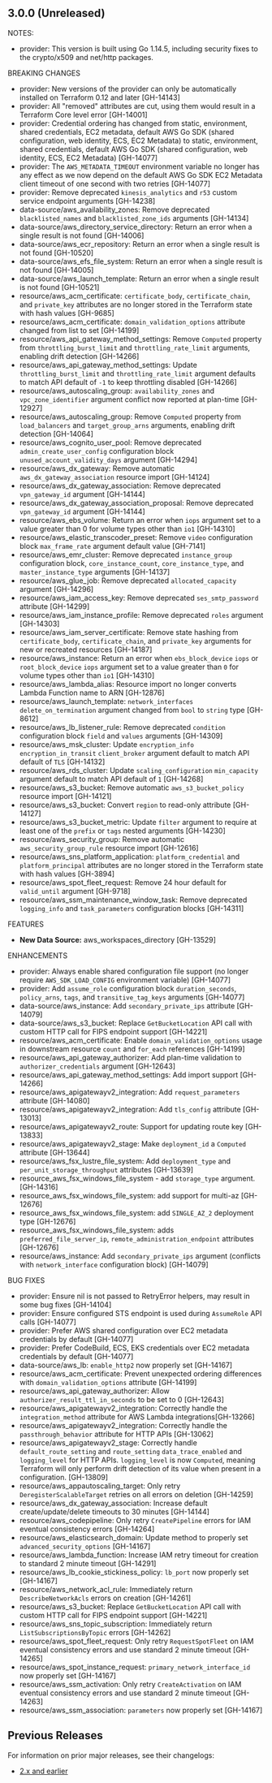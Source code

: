 ## 3.0.0 (Unreleased)

NOTES:
* provider: This version is built using Go 1.14.5, including security fixes to the crypto/x509 and net/http packages.

BREAKING CHANGES

* provider: New versions of the provider can only be automatically installed on Terraform 0.12 and later [GH-14143]
* provider: All "removed" attributes are cut, using them would result in a Terraform Core level error [GH-14001]
* provider: Credential ordering has changed from static, environment, shared credentials, EC2 metadata, default AWS Go SDK (shared configuration, web identity, ECS, EC2 Metadata) to static, environment, shared credentials, default AWS Go SDK (shared configuration, web identity, ECS, EC2 Metadata) [GH-14077]
* provider: The `AWS_METADATA_TIMEOUT` environment variable no longer has any effect as we now depend on the default AWS Go SDK EC2 Metadata client timeout of one second with two retries [GH-14077]
* provider: Remove deprecated `kinesis_analytics` and `r53` custom service endpoint arguments [GH-14238]
* data-source/aws_availability_zones: Remove deprecated `blacklisted_names` and `blacklisted_zone_ids` arguments [GH-14134]
* data-source/aws_directory_service_directory: Return an error when a single result is not found [GH-14006]
* data-source/aws_ecr_repository: Return an error when a single result is not found [GH-10520]
* data-source/aws_efs_file_system: Return an error when a single result is not found [GH-14005]
* data-source/aws_launch_template: Return an error when a single result is not found [GH-10521]
* resource/aws_acm_certificate: `certificate_body`, `certificate_chain`, and `private_key` attributes are no longer stored in the Terraform state with hash values [GH-9685]
* resource/aws_acm_certificate: `domain_validation_options` attribute changed from list to set [GH-14199]
* resource/aws_api_gateway_method_settings: Remove `Computed` property from `throttling_burst_limit` and `throttling_rate_limit` arguments, enabling drift detection [GH-14266]
* resource/aws_api_gateway_method_settings: Update `throttling_burst_limit` and `throttling_rate_limit` argument defaults to match API default of `-1` to keep throttling disabled [GH-14266]
* resource/aws_autoscaling_group: `availability_zones` and `vpc_zone_identifier` argument conflict now reported at plan-time [GH-12927]
* resource/aws_autoscaling_group: Remove `Computed` property from `load_balancers` and `target_group_arns` arguments, enabling drift detection [GH-14064]
* resource/aws_cognito_user_pool: Remove deprecated `admin_create_user_config` configuration block `unused_account_validity_days` argument [GH-14294]
* resource/aws_dx_gateway: Remove automatic `aws_dx_gateway_association` resource import [GH-14124]
* resource/aws_dx_gateway_association: Remove deprecated `vpn_gateway_id` argument [GH-14144]
* resource/aws_dx_gateway_association_proposal: Remove deprecated `vpn_gateway_id` argument [GH-14144]
* resource/aws_ebs_volume: Return an error when `iops` argument set to a value greater than 0 for volume types other than `io1` [GH-14310]
* resource/aws_elastic_transcoder_preset: Remove `video` configuration block `max_frame_rate` argument default value [GH-7141]
* resource/aws_emr_cluster: Remove deprecated `instance_group` configuration block, `core_instance_count`, `core_instance_type`, and `master_instance_type` arguments [GH-14137]
* resource/aws_glue_job: Remove deprecated `allocated_capacity` argument [GH-14296]
* resource/aws_iam_access_key: Remove deprecated `ses_smtp_password` attribute [GH-14299]
* resource/aws_iam_instance_profile: Remove deprecated `roles` argument [GH-14303]
* resource/aws_iam_server_certificate: Remove state hashing from `certificate_body`, `certificate_chain`, and `private_key` arguments for new or recreated resources [GH-14187]
* resource/aws_instance: Return an error when `ebs_block_device` `iops` or `root_block_device` `iops` argument set to a value greater than `0` for volume types other than `io1` [GH-14310]
* resource/aws_lambda_alias: Resource import no longer converts Lambda Function name to ARN [GH-12876]
* resource/aws_launch_template: `network_interfaces` `delete_on_termination` argument changed from `bool` to `string` type [GH-8612]
* resource/aws_lb_listener_rule: Remove deprecated `condition` configuration block `field` and `values` arguments [GH-14309]
* resource/aws_msk_cluster: Update `encryption_info` `encryption_in_transit` `client_broker` argument default to match API default of `TLS` [GH-14132]
* resource/aws_rds_cluster: Update `scaling_configuration` `min_capacity` argument default to match API default of `1` [GH-14268]
* resource/aws_s3_bucket: Remove automatic `aws_s3_bucket_policy` resource import [GH-14121]
* resource/aws_s3_bucket: Convert `region` to read-only attribute [GH-14127]
* resource/aws_s3_bucket_metric: Update `filter` argument to require at least one of the `prefix` or `tags` nested arguments [GH-14230]
* resource/aws_security_group: Remove automatic `aws_security_group_rule` resource import [GH-12616]
* resource/aws_sns_platform_application: `platform_credential` and `platform_principal` attributes are no longer stored in the Terraform state with hash values [GH-3894]
* resource/aws_spot_fleet_request: Remove 24 hour default for `valid_until` argument [GH-9718]
* resource/aws_ssm_maintenance_window_task: Remove deprecated `logging_info` and `task_parameters` configuration blocks [GH-14311]

FEATURES

* **New Data Source:** aws_workspaces_directory [GH-13529]

ENHANCEMENTS

* provider: Always enable shared configuration file support (no longer require `AWS_SDK_LOAD_CONFIG` environment variable) [GH-14077]
* provider: Add `assume_role` configuration block `duration_seconds`, `policy_arns`, `tags`, and `transitive_tag_keys` arguments [GH-14077]
* data-source/aws_instance: Add `secondary_private_ips` attribute [GH-14079]
* data-source/aws_s3_bucket: Replace `GetBucketLocation` API call with custom HTTP call for FIPS endpoint support [GH-14221]
* resource/aws_acm_certificate: Enable `domain_validation_options` usage in downstream resource `count` and `for_each` references [GH-14199]
* resource/aws_api_gateway_authorizer: Add plan-time validation to `authorizer_credentials` argument [GH-12643]
* resource/aws_api_gateway_method_settings: Add import support [GH-14266]
* resource/aws_apigatewayv2_integration: Add `request_parameters` attribute [GH-14080]
* resource/aws_apigatewayv2_integration: Add `tls_config` attribute [GH-13013]
* resource/aws_apigatewayv2_route: Support for updating route key [GH-13833]
* resource/aws_apigatewayv2_stage: Make `deployment_id` a `Computed` attribute [GH-13644]
* resource/aws_fsx_lustre_file_system: Add `deployment_type` and `per_unit_storage_throughput` attributes [GH-13639]
* resource_aws_fsx_windows_file_system - add `storage_type` argument. [GH-14316]
* resource_aws_fsx_windows_file_system: add support for multi-az [GH-12676]
* resource_aws_fsx_windows_file_system: add `SINGLE_AZ_2` deployment type [GH-12676]
* resource_aws_fsx_windows_file_system: adds `preferred_file_server_ip`, `remote_administration_endpoint` attributes [GH-12676]
* resource/aws_instance: Add `secondary_private_ips` argument (conflicts with `network_interface` configuration block) [GH-14079]

BUG FIXES

* provider: Ensure nil is not passed to RetryError helpers, may result in some bug fixes [GH-14104]
* provider: Ensure configured STS endpoint is used during `AssumeRole` API calls [GH-14077]
* provider: Prefer AWS shared configuration over EC2 metadata credentials by default [GH-14077]
* provider: Prefer CodeBuild, ECS, EKS credentials over EC2 metadata credentials by default [GH-14077]
* data-source/aws_lb: `enable_http2` now properly set [GH-14167]
* resource/aws_acm_certificate: Prevent unexpected ordering differences with `domain_validation_options` attribute [GH-14199]
* resource/aws_api_gateway_authorizer: Allow `authorizer_result_ttl_in_seconds` to be set to 0 [GH-12643]
* resource/aws_apigatewayv2_integration: Correctly handle the `integration_method` attribute for AWS Lambda integrations[GH-13266]
* resource/aws_apigatewayv2_integration: Correctly handle the `passthrough_behavior` attribute for HTTP APIs [GH-13062]
* resource/aws_apigatewayv2_stage: Correctly handle `default_route_setting` and `route_setting` `data_trace_enabled` and `logging_level` for HTTP APIs. `logging_level` is now `Computed`, meaning Terraform will only perform drift detection of its value when present in a configuration. [GH-13809]
* resource/aws_appautoscaling_target: Only retry `DeregisterScalableTarget` retries on all errors on deletion [GH-14259]
* resource/aws_dx_gateway_association: Increase default create/update/delete timeouts to 30 minutes [GH-14144]
* resource/aws_codepipeline: Only retry `CreatePipeline` errors for IAM eventual consistency errors [GH-14264]
* resource/aws_elasticsearch_domain: Update method to properly set `advanced_security_options` [GH-14167]
* resource/aws_lambda_function: Increase IAM retry timeout for creation to standard 2 minute timeout [GH-14291]
* resource/aws_lb_cookie_stickiness_policy: `lb_port` now properly set [GH-14167]
* resource/aws_network_acl_rule: Immediately return `DescribeNetworkAcls` errors on creation [GH-14261]
* resource/aws_s3_bucket: Replace `GetBucketLocation` API call with custom HTTP call for FIPS endpoint support [GH-14221]
* resource/aws_sns_topic_subscription: Immediately return `ListSubscriptionsByTopic` errors [GH-14262]
* resource/aws_spot_fleet_request: Only retry `RequestSpotFleet` on IAM eventual consistency errors and use standard 2 minute timeout [GH-14265]
* resource/aws_spot_instance_request: `primary_network_interface_id` now properly set [GH-14167]
* resource/aws_ssm_activation: Only retry `CreateActivation` on IAM eventual consistency errors and use standard 2 minute timeout [GH-14263]
* resource/aws_ssm_association: `parameters` now properly set [GH-14167]

## Previous Releases

For information on prior major releases, see their changelogs:

* [2.x and earlier](https://github.com/terraform-providers/terraform-provider-aws/blob/release/2.x/CHANGELOG.md)
